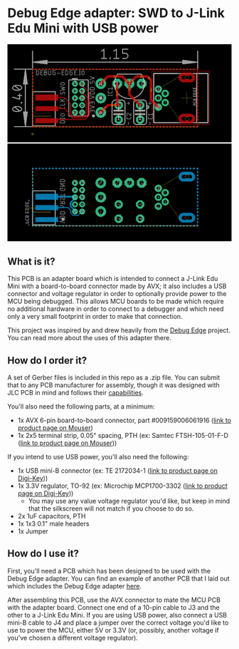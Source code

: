 # Debug Edge adapter: SWD to J-Link Edu Mini with USB power

<img src="https://github.com/nathancharlesjones/Debug-Edge_SWD-to-J-Link-Edu-Mini-adapter-with-USB-power/blob/main/Debug-Edge_SWD-J-Link-USB_top.png" width="600">

<img src="https://github.com/nathancharlesjones/Debug-Edge_SWD-to-J-Link-Edu-Mini-adapter-with-USB-power/blob/main/Debug-Edge_SWD-J-Link-USB_bottom.png" width="600">

## What is it?

This PCB is an adapter board which is intended to connect a J-Link Edu Mini with a board-to-board connector made by AVX; it also includes a USB connector and voltage regulator in order to optionally provide power to the MCU being debugged. This allows MCU boards to be made which require no additional hardware in order to connect to a debugger and which need only a very small footprint in order to make that connection.

This project was inspired by and drew heavily from the [Debug Edge](https://debug-edge.io/) project. You can read more about the uses of this adapter there.

## How do I order it?

A set of Gerber files is included in this repo as a .zip file. You can submit that to any PCB manufacturer for assembly, though it was designed with JLC PCB in mind and follows their [capabilities](https://jlcpcb.com/capabilities/Capabilities).

You'll also need the following parts, at a minimum:
- 1x AVX 6-pin board-to-board connector, part #009159006061916 ([link to product page on Mouser](https://www.mouser.com/ProductDetail/581-009159006061916/))
- 1x 2x5 terminal strip, 0.05" spacing, PTH (ex: Samtec FTSH-105-01-F-D ([link to product page on Mouser](https://www.mouser.com/ProductDetail/200-FTSH10501FD/)))

If you intend to use USB power, you'll also need the following:
- 1x USB mini-B connector (ex: TE 2172034-1 ([link to product page on Digi-Key](https://www.digikey.com/en/products/detail/2172034-1/A135698-ND/5592056?utm_medium=email&utm_source=oce&utm_campaign=3480_OCE21RT&utm_content=productdetail_US&utm_cid=624598&so=67827782&mkt_tok=eyJpIjoiTWpZM1lqSmlZV1kxWVdJdyIsInQiOiI5RGVuOWlmdVwvY3A1NUsxSUlRa1JiZXkrRnJ4dUJ5YldFTDV4bkxUUGhPTkJHT29cL0pBWHpTa3dnV3FXbDA1S2szRDduaEw1Y21VYndoeElrdUZTRlNZcFwvOWpSaG1lMW9DeDRqTFFKNXBGQ2x5VEdwRFlncmJzdW1NYmVmWG51RyJ9)))
- 1x 3.3V regulator, TO-92 (ex: Microchip MCP1700-3302 ([link to product page on Digi-Key](https://www.digikey.com/en/products/detail/MCP1700-3302E%2fTO/MCP1700-3302E%2fTO-ND/652680?utm_medium=email&utm_source=oce&utm_campaign=3480_OCE21RT&utm_content=productdetail_US&utm_cid=624598&so=67827782&mkt_tok=eyJpIjoiTWpZM1lqSmlZV1kxWVdJdyIsInQiOiI5RGVuOWlmdVwvY3A1NUsxSUlRa1JiZXkrRnJ4dUJ5YldFTDV4bkxUUGhPTkJHT29cL0pBWHpTa3dnV3FXbDA1S2szRDduaEw1Y21VYndoeElrdUZTRlNZcFwvOWpSaG1lMW9DeDRqTFFKNXBGQ2x5VEdwRFlncmJzdW1NYmVmWG51RyJ9)))
  - You may use any value voltage regulator you'd like, but keep in mind that the silkscreen will not match if you choose to do so.
- 2x 1uF capacitors, PTH
- 1x 1x3 0.1" male headers
- 1x Jumper

## How do I use it?

First, you'll need a PCB which has been designed to be used with the Debug Edge adapter. You can find an example of another PCB that I laid out which includes the Debug Edge adapter [here](https://github.com/nathancharlesjones/STM32F103C8T6-breakout-board/).

After assembling this PCB, use the AVX connector to mate the MCU PCB with the adapter board. Connect one end of a 10-pin cable to J3 and the other to a J-Link Edu Mini. If you are using USB power, also connect a USB mini-B cable to J4 and place a jumper over the correct voltage you'd like to use to power the MCU, either 5V or 3.3V (or, possibly, another voltage if you've chosen a different voltage regulator).